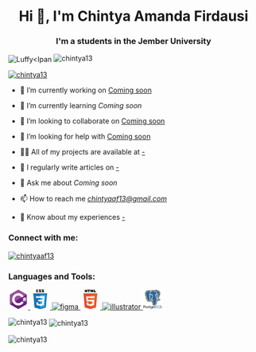 <h1 align="center">Hi 👋, I'm Chintya Amanda Firdausi</h1>
<h3 align="center">I'm a students in the Jember University</h3>
<img align="center" alt="Luffy<Ipan" widhth="100" src=https://www.google.com/url?sa=i&url=https%3A%2F%2Falphacoders.com%2Fgear-5-%2528one-piece%2529-gifs&psig=AOvVaw3TORBmZCHBot3mTGpRkVHa&ust=1719850755317000&source=images&cd=vfe&opi=89978449&ved=0CBAQjRxqFwoTCMjIx73dg4cDFQAAAAAdAAAAABAE 

<p align="left"> <img src="https://komarev.com/ghpvc/?username=chintya13&label=Profile%20views&color=0e75b6&style=flat" alt="chintya13" /> </p>

<p align="left"> <a href="https://github.com/ryo-ma/github-profile-trophy"><img src="https://github-profile-trophy.vercel.app/?username=chintya13" alt="chintya13" /></a> </p>

- 🔭 I’m currently working on [Coming soon](-)

- 🌱 I’m currently learning *Coming soon*

- 👯 I’m looking to collaborate on [Coming soon](-)

- 🤝 I’m looking for help with [Coming soon](-)

- 👨‍💻 All of my projects are available at [-](-)

- 📝 I regularly write articles on [-](-)

- 💬 Ask me about *Coming soon*

- 📫 How to reach me *chintyaaf13@gmail.com*

- 📄 Know about my experiences [-](-)

<h3 align="left">Connect with me:</h3>
<p align="left">
<a href="https://instagram.com/chintyaaf13" target="blank"><img align="center" src="https://raw.githubusercontent.com/rahuldkjain/github-profile-readme-generator/master/src/images/icons/Social/instagram.svg" alt="chintyaaf13" height="30" width="40" /></a>
</p>

<h3 align="left">Languages and Tools:</h3>
<p align="left"> <a href="https://www.w3schools.com/cs/" target="_blank" rel="noreferrer"> <img src="https://raw.githubusercontent.com/devicons/devicon/master/icons/csharp/csharp-original.svg" alt="csharp" width="40" height="40"/> </a> <a href="https://www.w3schools.com/css/" target="_blank" rel="noreferrer"> <img src="https://raw.githubusercontent.com/devicons/devicon/master/icons/css3/css3-original-wordmark.svg" alt="css3" width="40" height="40"/> </a> <a href="https://www.figma.com/" target="_blank" rel="noreferrer"> <img src="https://www.vectorlogo.zone/logos/figma/figma-icon.svg" alt="figma" width="40" height="40"/> </a> <a href="https://www.w3.org/html/" target="_blank" rel="noreferrer"> <img src="https://raw.githubusercontent.com/devicons/devicon/master/icons/html5/html5-original-wordmark.svg" alt="html5" width="40" height="40"/> </a> <a href="https://www.adobe.com/in/products/illustrator.html" target="_blank" rel="noreferrer"> <img src="https://www.vectorlogo.zone/logos/adobe_illustrator/adobe_illustrator-icon.svg" alt="illustrator" width="40" height="40"/> </a> <a href="https://www.postgresql.org" target="_blank" rel="noreferrer"> <img src="https://raw.githubusercontent.com/devicons/devicon/master/icons/postgresql/postgresql-original-wordmark.svg" alt="postgresql" width="40" height="40"/> </a> </p>

<p><img align="left" src="https://github-readme-stats.vercel.app/api/top-langs?username=chintya13&show_icons=true&locale=en&layout=compact" alt="chintya13" /></p>

<p>&nbsp;<img align="center" src="https://github-readme-stats.vercel.app/api?username=chintya13&show_icons=true&locale=en" alt="chintya13" /></p>

<p><img align="center" src="https://github-readme-streak-stats.herokuapp.com/?user=chintya13&" alt="chintya13" /></p>
